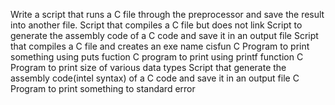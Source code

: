 Write a script that runs a C file through the preprocessor and save the result into another file.
Script that compiles a C file but does not link
Script to generate the assembly code of a C code and save it in an output file
Script that compiles a C file and creates an exe name cisfun
C Program to print something using puts fuction
C program to print using printf function
C Program to print size of various data types
Script that generate the assembly code(intel syntax) of a C code and save it in an output file
C Program to print something to standard error
